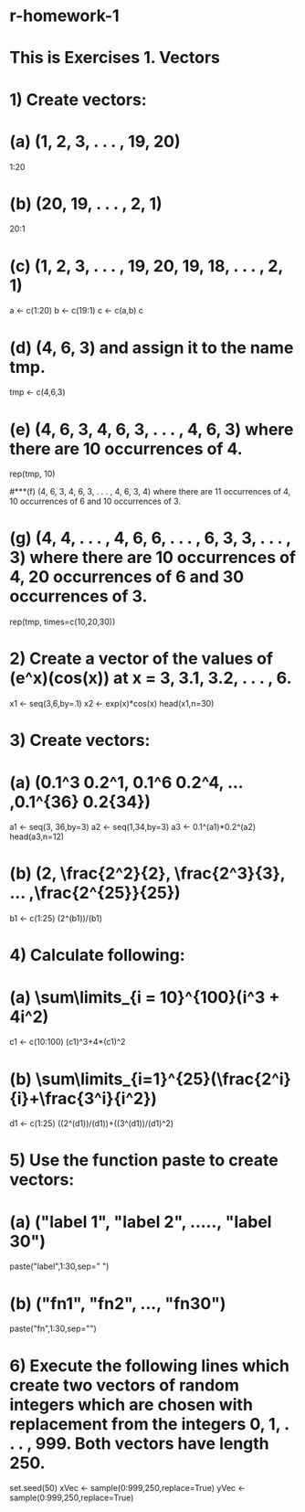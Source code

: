 # r-homework-1
# This is Exercises 1. Vectors

# 1) Create vectors:

#   (a) (1, 2, 3, . . . , 19, 20)

1:20

#   (b) (20, 19, . . . , 2, 1)

20:1

#   (c) (1, 2, 3, . . . , 19, 20, 19, 18, . . . , 2, 1)

a <- c(1:20)
b <- c(19:1)
c <- c(a,b)
c

#   (d) (4, 6, 3) and assign it to the name tmp.

tmp <- c(4,6,3)

#   (e) (4, 6, 3, 4, 6, 3, . . . , 4, 6, 3) where there are 10 occurrences of 4.

rep(tmp, 10)

#***(f) (4, 6, 3, 4, 6, 3, . . . , 4, 6, 3, 4) where there are 11 occurrences of 4, 10 occurrences of 6 and 10 occurrences of 3.

#   (g) (4, 4, . . . , 4, 6, 6, . . . , 6, 3, 3, . . . , 3) where there are 10 occurrences of 4, 20 occurrences of 6 and 30 occurrences of 3.

rep(tmp, times=c(10,20,30))

# 2) Create a vector of the values of (e^x)(cos(x)) at x = 3, 3.1, 3.2, . . . , 6.

x1 <- seq(3,6,by=.1)
x2 <- exp(x)*cos(x)
head(x1,n=30)

# 3) Create vectors:

#   (a) (0.1^3 0.2^1, 0.1^6 0.2^4, ... ,0.1^{36} 0.2{34})

a1 <- seq(3, 36,by=3)
a2 <- seq(1,34,by=3)
a3 <- 0.1^(a1)*0.2^(a2)
head(a3,n=12)

#   (b) (2, \frac{2^2}{2}, \frac{2^3}{3}, ... ,\frac{2^{25}}{25})

b1 <- c(1:25)
(2^(b1))/(b1)

# 4) Calculate following:

#   (a) \sum\limits_{i = 10}^{100}(i^3 + 4i^2)

c1 <- c(10:100)
(c1)^3+4*(c1)^2

#   (b) \sum\limits_{i=1}^{25}(\frac{2^i}{i}+\frac{3^i}{i^2})

d1 <- c(1:25)
((2^(d1))/(d1))+((3^(d1))/(d1)^2)

# 5) Use the function paste to create vectors:

#   (a) ("label 1", "label 2", ....., "label 30")

paste("label",1:30,sep=" ")

#   (b) ("fn1", "fn2", ..., "fn30")

paste("fn",1:30,sep="")

# 6) Execute the following lines which create two vectors of random integers which are chosen with replacement from the integers 0, 1, . . . , 999. Both vectors have length 250.

set.seed(50)
xVec <- sample(0:999,250,replace=True)
yVec <- sample(0:999,250,replace=True)